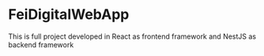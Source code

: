 # FeiDigitalWebApp
This is full project developed in React as frontend framework and NestJS as backend framework
